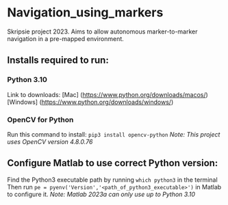 # Navigation_using_markers
Skripsie project 2023. Aims to allow autonomous marker-to-marker navigation in a pre-mapped environment.

## Installs required to run:
### Python 3.10
Link to downloads:
[Mac]
(https://www.python.org/downloads/macos/)
[Windows]
(https://www.python.org/downloads/windows/)

### OpenCV for Python
Run this command to install:
`pip3 install opencv-python`
_Note: This project uses OpenCV version 4.8.0.76_

## Configure Matlab to use correct Python version:
Find the Python3 executable path by running `which python3` in the terminal
Then run `pe = pyenv('Version','<path_of_python3_executable>')` in Matlab to configure it. 
_Note: Matlab 2023a can only use up to Python 3.10_
